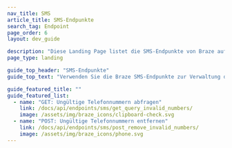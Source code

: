 ```yaml
---
nav_title: SMS
article_title: SMS-Endpunkte
search_tag: Endpoint
page_order: 6
layout: dev_guide

description: "Diese Landing Page listet die SMS-Endpunkte von Braze auf."
page_type: landing

guide_top_header: "SMS-Endpunkte"
guide_top_text: "Verwenden Sie die Braze SMS-Endpunkte zur Verwaltung der Telefonnummern Ihrer Benutzer in Ihren Abonnementgruppen."

guide_featured_title: ""
guide_featured_list:
  - name: "GET: Ungültige Telefonnummern abfragen"
    link: /docs/api/endpoints/sms/get_query_invalid_numbers/
    image: /assets/img/braze_icons/clipboard-check.svg
  - name: "POST: Ungültige Telefonnummern entfernen"
    link: /docs/api/endpoints/sms/post_remove_invalid_numbers/
    image: /assets/img/braze_icons/phone.svg
---
```


